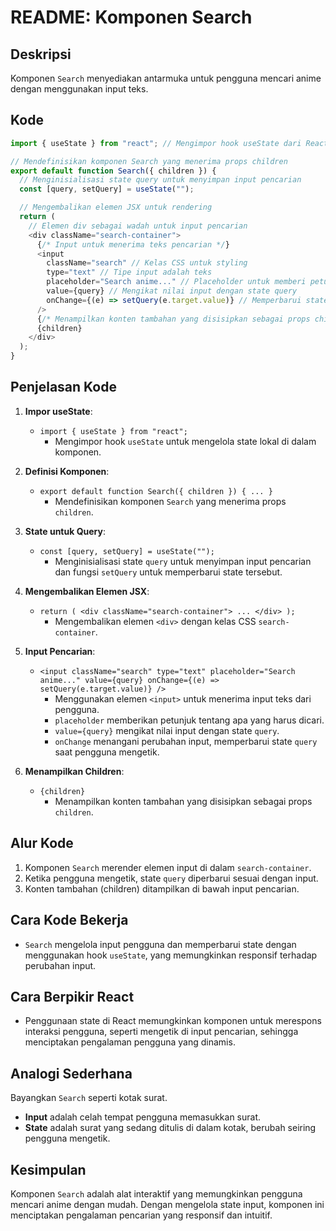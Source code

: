 # README: Komponen Search

## Deskripsi

Komponen `Search` menyediakan antarmuka untuk pengguna mencari anime dengan menggunakan input teks.

## Kode

```javascript
import { useState } from "react"; // Mengimpor hook useState dari React untuk mengelola state

// Mendefinisikan komponen Search yang menerima props children
export default function Search({ children }) {
  // Menginisialisasi state query untuk menyimpan input pencarian
  const [query, setQuery] = useState("");

  // Mengembalikan elemen JSX untuk rendering
  return (
    // Elemen div sebagai wadah untuk input pencarian
    <div className="search-container">
      {/* Input untuk menerima teks pencarian */}
      <input
        className="search" // Kelas CSS untuk styling
        type="text" // Tipe input adalah teks
        placeholder="Search anime..." // Placeholder untuk memberi petunjuk pengguna
        value={query} // Mengikat nilai input dengan state query
        onChange={(e) => setQuery(e.target.value)} // Memperbarui state query saat input berubah
      />
      {/* Menampilkan konten tambahan yang disisipkan sebagai props children */}
      {children}
    </div>
  );
}
```

## Penjelasan Kode

1. **Impor useState**:

   - `import { useState } from "react";`
     - Mengimpor hook `useState` untuk mengelola state lokal di dalam komponen.

2. **Definisi Komponen**:

   - `export default function Search({ children }) { ... }`
     - Mendefinisikan komponen `Search` yang menerima props `children`.

3. **State untuk Query**:

   - `const [query, setQuery] = useState("");`
     - Menginisialisasi state `query` untuk menyimpan input pencarian dan fungsi `setQuery` untuk memperbarui state tersebut.

4. **Mengembalikan Elemen JSX**:

   - `return ( <div className="search-container"> ... </div> );`
     - Mengembalikan elemen `<div>` dengan kelas CSS `search-container`.

5. **Input Pencarian**:

   - `<input className="search" type="text" placeholder="Search anime..." value={query} onChange={(e) => setQuery(e.target.value)} />`
     - Menggunakan elemen `<input>` untuk menerima input teks dari pengguna.
     - `placeholder` memberikan petunjuk tentang apa yang harus dicari.
     - `value={query}` mengikat nilai input dengan state `query`.
     - `onChange` menangani perubahan input, memperbarui state `query` saat pengguna mengetik.

6. **Menampilkan Children**:
   - `{children}`
     - Menampilkan konten tambahan yang disisipkan sebagai props `children`.

## Alur Kode

1. Komponen `Search` merender elemen input di dalam `search-container`.
2. Ketika pengguna mengetik, state `query` diperbarui sesuai dengan input.
3. Konten tambahan (children) ditampilkan di bawah input pencarian.

## Cara Kode Bekerja

- `Search` mengelola input pengguna dan memperbarui state dengan menggunakan hook `useState`, yang memungkinkan responsif terhadap perubahan input.

## Cara Berpikir React

- Penggunaan state di React memungkinkan komponen untuk merespons interaksi pengguna, seperti mengetik di input pencarian, sehingga menciptakan pengalaman pengguna yang dinamis.

## Analogi Sederhana

Bayangkan `Search` seperti kotak surat.

- **Input** adalah celah tempat pengguna memasukkan surat.
- **State** adalah surat yang sedang ditulis di dalam kotak, berubah seiring pengguna mengetik.

## Kesimpulan

Komponen `Search` adalah alat interaktif yang memungkinkan pengguna mencari anime dengan mudah. Dengan mengelola state input, komponen ini menciptakan pengalaman pencarian yang responsif dan intuitif.
